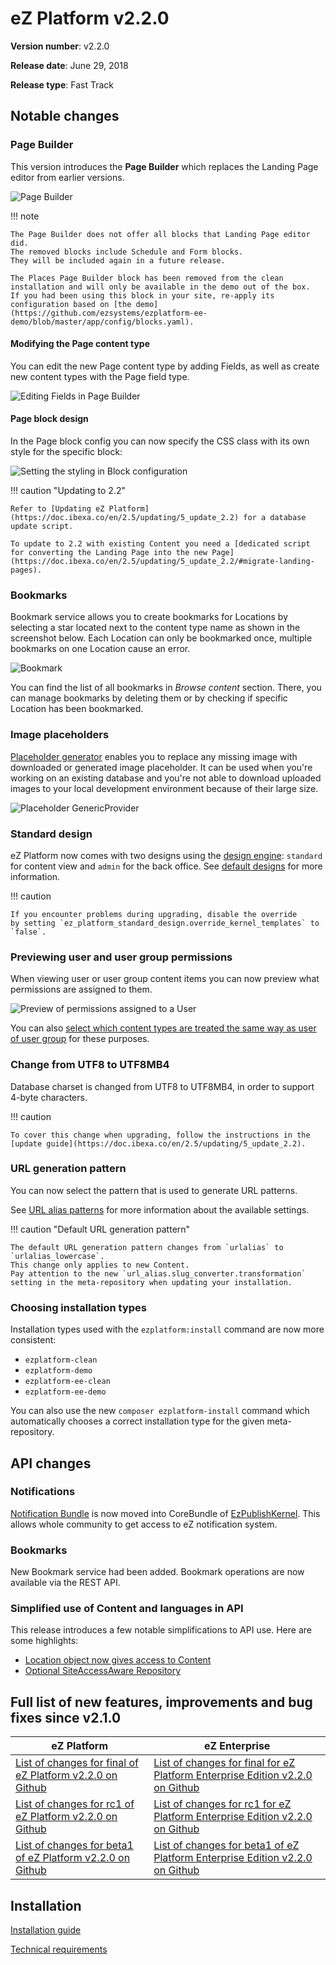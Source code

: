 <!-- vale VariablesVersion = NO -->

# eZ Platform v2.2.0

**Version number**: v2.2.0

**Release date**: June 29, 2018

**Release type**: Fast Track

## Notable changes

### Page Builder

This version introduces the **Page Builder** which replaces the Landing Page editor from earlier versions.

![Page Builder](2.2_page_builder.png)

!!! note

    The Page Builder does not offer all blocks that Landing Page editor did.
    The removed blocks include Schedule and Form blocks.
    They will be included again in a future release.

    The Places Page Builder block has been removed from the clean installation and will only be available in the demo out of the box.
    If you had been using this block in your site, re-apply its configuration based on [the demo](https://github.com/ezsystems/ezplatform-ee-demo/blob/master/app/config/blocks.yaml).

#### Modifying the Page content type

You can edit the new Page content type by adding Fields, as well as create new content types with the Page field type.

![Editing Fields in Page Builder](2.2_page_builder_edit_fields.png)

#### Page block design

In the Page block config you can now specify the CSS class with its own style for the specific block:

![Setting the styling in Block configuration](2.2_block_settings_styling.png)

!!! caution "Updating to 2.2"

    Refer to [Updating eZ Platform](https://doc.ibexa.co/en/2.5/updating/5_update_2.2) for a database update script.

    To update to 2.2 with existing Content you need a [dedicated script for converting the Landing Page into the new Page](https://doc.ibexa.co/en/2.5/updating/5_update_2.2/#migrate-landing-pages).

### Bookmarks

Bookmark service allows you to create bookmarks for Locations by selecting a star located next to the content type name as shown in the screenshot below. Each Location can only be bookmarked once, multiple bookmarks on one Location cause an error.

![Bookmark](bookmark.png)

You can find the list of all bookmarks in *Browse content* section. There, you can manage bookmarks by deleting them or by checking if specific Location has been bookmarked.

### Image placeholders

[Placeholder generator](https://doc.ibexa.co/en/2.5/guide/images/#setting-placeholder-generator) enables you to replace any missing image with downloaded or generated image placeholder. It can be used when you're working on an existing database and you're not able to download uploaded images to your local development environment because of their large size.

![Placeholder GenericProvider](2.2_placeholder_generic_provider.png)

### Standard design

eZ Platform now comes with two designs using the [design engine](https://doc.ibexa.co/en/2.5/guide/design_engine): `standard` for content view and `admin` for the back office.
See [default designs](https://doc.ibexa.co/en/2.5/guide/design_engine/#default-designs) for more information.

!!! caution

    If you encounter problems during upgrading, disable the override
    by setting `ez_platform_standard_design.override_kernel_templates` to `false`.

### Previewing user and user group permissions

When viewing user or user group content items you can now preview what permissions are assigned to them.

![Preview of permissions assigned to a User](2.2_permissions_in_user_view.png)

You can also [select which content types are treated the same way as user of user group](https://doc.ibexa.co/en/2.5/guide/config_repository/#user-identifiers) for these purposes.

### Change from UTF8 to UTF8MB4

Database charset is changed from UTF8 to UTF8MB4, in order to support 4-byte characters.

!!! caution

    To cover this change when upgrading, follow the instructions in the [update guide](https://doc.ibexa.co/en/2.5/updating/5_update_2.2).

### URL generation pattern

You can now select the pattern that is used to generate URL patterns.

See [URL alias patterns](https://doc.ibexa.co/en/2.5/guide/url_management/#url-alias-patterns) for more information about the available settings.

!!! caution "Default URL generation pattern"

    The default URL generation pattern changes from `urlalias` to `urlalias_lowercase`.
    This change only applies to new Content.
    Pay attention to the new `url_alias.slug_converter.transformation` setting in the meta-repository when updating your installation.

### Choosing installation types

Installation types used with the `ezplatform:install` command are now more consistent:

- `ezplatform-clean`
- `ezplatform-demo`
- `ezplatform-ee-clean`
- `ezplatform-ee-demo`

You can also use the new `composer ezplatform-install` command which automatically chooses a correct installation type for the given meta-repository.

## API changes

### Notifications

[Notification Bundle](https://github.com/ezsystems/ezstudio-notifications) is now moved into CoreBundle of [EzPublishKernel](https://github.com/ezsystems/ezpublish-kernel).  This allows whole community to get access to eZ notification system.

### Bookmarks

New Bookmark service had been added. Bookmark operations are now available via the REST API.

### Simplified use of Content and languages in API

This release introduces a few notable simplifications to API use. Here are some highlights:

- [Location object now gives access to Content](https://doc.ibexa.co/en/2.5/api/public_php_api_browsing/#getting-content-from-a-location)
- [Optional SiteAccessAware Repository](https://doc.ibexa.co/en/2.5/api/public_php_api_browsing/#siteaccess-aware-repository)

## Full list of new features, improvements and bug fixes since v2.1.0

| eZ Platform   | eZ Enterprise  |
|--------------|------------|
| [List of changes for final of eZ Platform v2.2.0 on Github](https://github.com/ezsystems/ezplatform/releases/tag/v2.2.0) | [List of changes for final for eZ Platform Enterprise Edition v2.2.0 on Github](https://github.com/ezsystems/ezplatform-ee/releases/tag/v2.2.0) |
| [List of changes for rc1 of eZ Platform v2.2.0 on Github](https://github.com/ezsystems/ezplatform/releases/tag/v2.2.0-rc1) | [List of changes for rc1 for eZ Platform Enterprise Edition v2.2.0 on Github](https://github.com/ezsystems/ezplatform-ee/releases/tag/v2.2.0-rc1) |
| [List of changes for beta1 of eZ Platform v2.2.0 on Github](https://github.com/ezsystems/ezplatform/releases/tag/v2.2.0-beta1) | [List of changes for beta1 of eZ Platform Enterprise Edition v2.2.0 on Github](https://github.com/ezsystems/ezplatform-ee/releases/tag/v2.2.0-beta1) |

## Installation

[Installation guide](https://doc.ibexa.co/en/2.5/getting_started/install_ez_platform)

[Technical requirements](https://doc.ibexa.co/en/2.5/getting_started/requirements)

